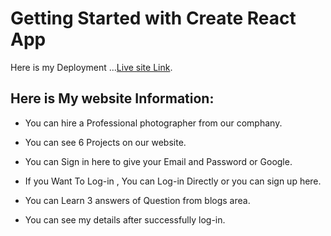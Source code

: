 # Getting Started with Create React App

Here is my Deployment ...[Live site Link](https://wildlife-photography-10.netlify.app).

## Here is My website Information:

* You can hire a Professional photographer from our comphany.

* You can see 6 Projects on our website.

* You can Sign in here to give your Email and Password or Google.

* If you Want To Log-in , You can Log-in Directly or you can sign up here.

* You can Learn 3 answers of Question from blogs area.

* You can see my details after successfully log-in.
